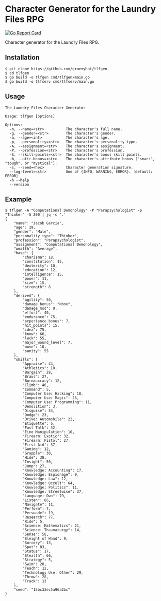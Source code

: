 Character Generator for the Laundry Files RPG
==============================================

[![Go Report Card](https://goreportcard.com/badge/github.com/gruevyhat/tlfgen)](https://goreportcard.com/report/github.com/gruevyhat/tlfgen)

Character generator for the Laundry Files RPG.

## Installation

    $ git clone https://github.com/gruevyhat/tlfgen
    $ cd tlfgen
    $ go build -o tlfgen cmd/tlfgen/main.go
    $ go build -o tlfserv cmd/tlfserv/main.go

## Usage

    The Laundry Files Character Generator

    Usage: tlfgen [options]

    Options:
      -n, --name=<str>          The character's full name.
      -g, --gender=<str>        The character's gender.
      -a, --age=<int>           The character's age.
      -p, --personality=<str>   The character's personality type.
      -A, --assignment=<str>    The character's assignment.
      -P, --profession=<str>    The character's profession.
      -S, --skill-points=<str>  The character's bonus skill points.
      -b, --attr-bonus=<str>    The character's attribute bonus ("smart", "tough", or "mystical").
      -s, --seed=<hex>          Character generation signature.
      --log-level=<str>         One of {INFO, WARNING, ERROR}. [default: ERROR]
      -h --help
      --version

## Example

    $ tflgen -A "Computational Demonology" -P "Parapsychologist" -p "Thinker" -S 200 | jq -c '.'
    {
        "name": "Jacob Garcia",
        "age": 19,
        "gender": "Male",
        "personality_type": "Thinker",
        "profession": "Parapsychologist",
        "assignment": "Computational Demonology",
        "wealth": "Average",
        "base": {
            "charisma": 18,
            "constitution": 15,
            "dexterity": 10,
            "education": 12,
            "intelligence": 15,
            "power": 11,
            "size": 15,
            "strength": 8
        },
        "derived": {
            "agility": 50,
            "damage_bonus": "None",
            "damage_mod": 0,
            "effort": 40,
            "endurance": 75,
            "experience_bonus": 7,
            "hit_points": 15,
            "idea": 75,
            "know": 60,
            "luck": 55,
            "major_wound_level": 7,
            "move": 10,
            "sanity": 55
        },
        "skills": {
            "Appraise": 44,
            "Athletics": 10,
            "Bargain": 28,
            "Brawl": 27,
            "Bureaucracy": 12,
            "Climb": 40,
            "Command": 5,
            "Computer Use: Hacking": 18,
            "Computer Use: Magic": 23,
            "Computer Use: Programming": 11,
            "Demolition": 3,
            "Disguise": 34,
            "Dodge": 23,
            "Drive: Automobile": 22,
            "Etiquette": 6,
            "Fast Talk": 32,
            "Fine Manipulation": 10,
            "Firearm: Exotic": 32,
            "Firearm: Pistol": 27,
            "First Aid": 37,
            "Gaming": 12,
            "Grapple": 30,
            "Hide": 38,
            "Insight": 50,
            "Jump": 27,
            "Knowledge: Accounting": 17,
            "Knowledge: Espionage": 9,
            "Knowledge: Law": 12,
            "Knowledge: Occult": 64,
            "Knowledge: Politics": 11,
            "Knowledge: Streetwise": 37,
            "Language: Own": 79,
            "Listen": 86,
            "Navigate": 11,
            "Perform": 7,
            "Persuade": 19,
            "Research": 77,
            "Ride": 5,
            "Science: Mathematics": 21,
            "Science: Thaumaturgy": 14,
            "Sense": 58,
            "Sleight of Hand": 9,
            "Sorcery": 13,
            "Spot": 83,
            "Status": 17,
            "Stealth": 66,
            "Strategy": 5,
            "Swim": 28,
            "Teach": 12,
            "Technology Use: Other": 29,
            "Throw": 28,
            "Track": 13
        },
        "seed": "15bc33ec5a96a2bc"
    }


